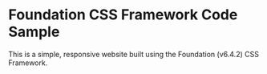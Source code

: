 Foundation CSS Framework Code Sample
===================

This is a simple, responsive website built using the Foundation (v6.4.2) CSS Framework.
